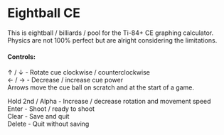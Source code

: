 # Eightball CE

This is eightball / billiards / pool for the Ti-84+ CE graphing calculator.  
Physics are not 100% perfect but are alright considering the limitations.

#### Controls:

↑ / ↓ - Rotate cue clockwise / counterclockwise  
← / → - Decrease / increase cue power  
Arrows move the cue ball on scratch and at the start of a game.  
  
Hold 2nd / Alpha - Increase / decrease rotation and movement speed  
Enter - Shoot / ready to shoot  
Clear - Save and quit  
Delete - Quit without saving  
